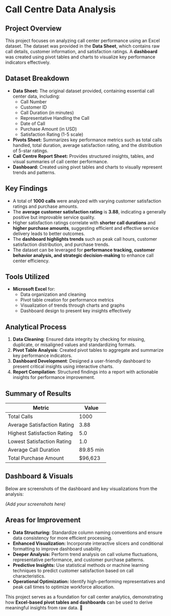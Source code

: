 # Call Centre Data Analysis

## Project Overview
This project focuses on analyzing call center performance using an Excel dataset. The dataset was provided in the **Data Sheet**, which contains raw call details, customer information, and satisfaction ratings. A **dashboard** was created using pivot tables and charts to visualize key performance indicators effectively.

## Dataset Breakdown
- **Data Sheet:** The original dataset provided, containing essential call center data, including:
  - Call Number
  - Customer ID
  - Call Duration (in minutes)
  - Representative Handling the Call
  - Date of Call
  - Purchase Amount (in USD)
  - Satisfaction Rating (1-5 scale)
- **Pivots Sheet:** Summarizes key performance metrics such as total calls handled, total duration, average satisfaction rating, and the distribution of 5-star ratings.
- **Call Centre Report Sheet:** Provides structured insights, tables, and visual summaries of call center performance.
- **Dashboard:** Created using pivot tables and charts to visually represent trends and patterns.

## Key Findings
- A total of **1000 calls** were analyzed with varying customer satisfaction ratings and purchase amounts.
- The **average customer satisfaction rating** is **3.88**, indicating a generally positive but improvable service quality.
- Higher satisfaction ratings correlate with **shorter call durations** and **higher purchase amounts**, suggesting efficient and effective service delivery leads to better outcomes.
- The **dashboard highlights trends** such as peak call hours, customer satisfaction distribution, and purchase trends.
- The dataset can be leveraged for **performance tracking, customer behavior analysis, and strategic decision-making** to enhance call center efficiency.

## Tools Utilized
- **Microsoft Excel** for:
  - Data organization and cleaning
  - Pivot table creation for performance metrics
  - Visualization of trends through charts and graphs
  - Dashboard design to present key insights effectively

## Analytical Process
1. **Data Cleaning**: Ensured data integrity by checking for missing, duplicate, or misaligned values and standardizing formats.
2. **Pivot Table Analysis**: Created pivot tables to aggregate and summarize key performance indicators.
3. **Dashboard Development**: Designed a user-friendly dashboard to present critical insights using interactive charts.
4. **Report Compilation**: Structured findings into a report with actionable insights for performance improvement.

## Summary of Results
| Metric                     | Value        |
|----------------------------|-------------|
| Total Calls                | 1000        |
| Average Satisfaction Rating | 3.88        |
| Highest Satisfaction Rating | 5.0         |
| Lowest Satisfaction Rating  | 1.0         |
| Average Call Duration       | 89.85 min   |
| Total Purchase Amount       | $96,623     |

## Dashboard & Visuals
Below are screenshots of the dashboard and key visualizations from the analysis:

*(Add your screenshots here)*

## Areas for Improvement
- **Data Structuring:** Standardize column naming conventions and ensure data consistency for more efficient processing.
- **Enhanced Visualization:** Incorporate interactive slicers and conditional formatting to improve dashboard usability.
- **Deeper Analysis:** Perform trend analysis on call volume fluctuations, representative performance, and customer purchase patterns.
- **Predictive Insights:** Use statistical methods or machine learning techniques to predict customer satisfaction based on call characteristics.
- **Operational Optimization:** Identify high-performing representatives and peak call times to optimize workforce allocation.

This project serves as a foundation for call center analytics, demonstrating how **Excel-based pivot tables and dashboards** can be used to derive meaningful insights from raw data. 🚀




